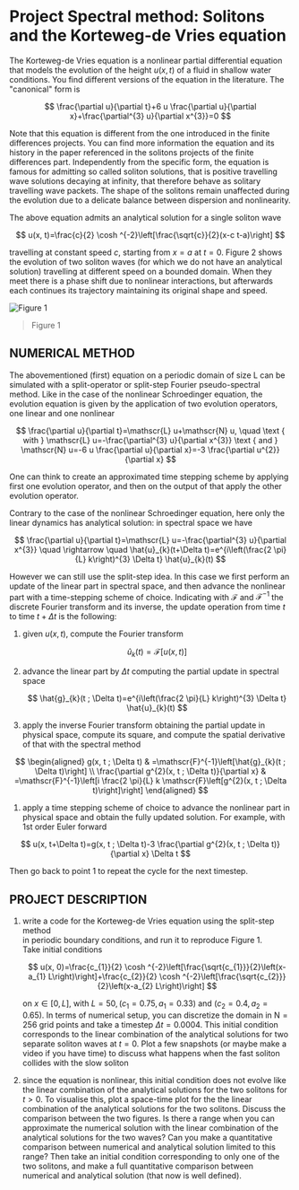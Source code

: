 # Project Spectral method: Solitons and the Korteweg-de Vries equation

The Korteweg-de Vries equation is a nonlinear partial differential equation that models the evolution of the height $u(x, t)$ of a fluid in shallow water conditions. You find different versions of the equation in the literature. The "canonical" form is

$$ \frac{\partial u}{\partial t}+6 u \frac{\partial u}{\partial x}+\frac{\partial^{3} u}{\partial x^{3}}=0 $$

Note that this equation is different from the one introduced in the finite differences projects. You can find more information the equation and its history in the paper referenced in the solitons projects of the finite differences part. Independently from the specific form, the equation is famous for admitting so called soliton solutions, that is positive travelling wave solutions decaying at infinity, that therefore behave as solitary travelling wave packets. The shape of the solitons remain unaffected during the evolution due to a delicate balance between dispersion and nonlinearity.

The above equation admits an analytical solution for a single soliton wave

$$ u(x, t)=\frac{c}{2} \cosh ^{-2}\left[\frac{\sqrt{c}}{2}(x-c t-a)\right] $$

travelling at constant speed $c$, starting from $x=a$ at $t=0$. Figure 2 shows the evolution of two soliton waves (for which we do not have an analytical solution) travelling at different speed on a bounded domain. When they meet there is a phase shift due to nonlinear interactions, but afterwards each continues its trajectory maintaining its original shape and speed.

![Figure 1](https://cdn.mathpix.com/cropped/2024_12_09_0f104bcd00cd2f875752g-04.jpg?height=690&width=886&top_left_y=1157&top_left_x=1070)

> Figure 1

## NUMERICAL METHOD

The abovementioned (first) equation on a periodic domain of size L can be simulated with a split-operator or split-step Fourier pseudo-spectral method. Like in the case of the nonlinear Schroedinger equation, the evolution equation is given by the application of two evolution operators, one linear and one nonlinear

$$ \frac{\partial u}{\partial t}=\mathscr{L} u+\mathscr{N} u, \quad \text { with } \mathscr{L} u=-\frac{\partial^{3} u}{\partial x^{3}} \text { and } \mathscr{N} u=-6 u \frac{\partial u}{\partial x}=-3 \frac{\partial u^{2}}{\partial x} $$

One can think to create an approximated time stepping scheme by applying first one evolution operator, and then on the output of that apply the other evolution operator.

Contrary to the case of the nonlinear Schroedinger equation, here only the linear dynamics has analytical solution: in spectral space we have

$$ \frac{\partial u}{\partial t}=\mathscr{L} u=-\frac{\partial^{3} u}{\partial x^{3}} \quad \rightarrow \quad \hat{u}_{k}(t+\Delta t)=e^{i\left(\frac{2 \pi}{L} k\right)^{3} \Delta t} \hat{u}_{k}(t) $$

However we can still use the split-step idea. In this case we first perform an update of the linear part in spectral space, and then advance the nonlinear part with a time-stepping scheme of choice. Indicating with $\mathscr{F}$ and $\mathscr{F}^{-1}$ the discrete Fourier transform and its inverse, the update operation from time $t$ to time $t+\Delta t$ is the following:

1) given $u(x, t)$, compute the Fourier transform

    $$ \hat{u}_{k}(t)=\mathscr{F}[u(x, t)] $$

2) advance the linear part by $\Delta t$ computing the partial update in spectral space

    $$ \hat{g}_{k}(t ; \Delta t)=e^{i\left(\frac{2 \pi}{L} k\right)^{3} \Delta t} \hat{u}_{k}(t) $$

3) apply the inverse Fourier transform obtaining the partial update in physical space, compute its square, and compute the spatial derivative of that with the spectral method

$$ \begin{aligned}
g(x, t ; \Delta t) & =\mathscr{F}^{-1}\left[\hat{g}_{k}(t ; \Delta t)\right] \\
\frac{\partial g^{2}(x, t ; \Delta t)}{\partial x} & =\mathscr{F}^{-1}\left[i \frac{2 \pi}{L} k \mathscr{F}\left[g^{2}(x, t ; \Delta t)\right]\right]
\end{aligned} $$

1) apply a time stepping scheme of choice to advance the nonlinear part in physical space and obtain the fully updated solution. For example, with 1st order Euler forward

$$ u(x, t+\Delta t)=g(x, t ; \Delta t)-3 \frac{\partial g^{2}(x, t ; \Delta t)}{\partial x} \Delta t $$

Then go back to point 1 to repeat the cycle for the next timestep.

## PROJECT DESCRIPTION

1) write a code for the Korteweg-de Vries equation using the split-step method \
    in periodic boundary conditions, and run it to reproduce Figure 1. \
    Take initial conditions

    $$ u(x, 0)=\frac{c_{1}}{2} \cosh ^{-2}\left[\frac{\sqrt{c_{1}}}{2}\left(x-a_{1} L\right)\right]+\frac{c_{2}}{2} \cosh ^{-2}\left[\frac{\sqrt{c_{2}}}{2}\left(x-a_{2} L\right)\right] $$

    on $x \in[0, L]$, with $L=50,\left(c_{1}=0.75, a_{1}=0.33\right)$ and $\left(c_{2}=0.4, a_{2}=0.65\right)$. In terms of numerical setup, you can discretize the domain in $\mathrm{N}=256$ grid points and
    take a timestep $\Delta t=0.0004$. This initial condition corresponds to the linear combination of the analytical solutions for two separate soliton waves at $t=0$. Plot a few snapshots (or maybe make a video if you have time) to discuss what happens when the fast soliton collides with the slow soliton

2) since the equation is nonlinear, this initial condition does not evolve like the linear combination of the analytical solutions for the two solitons for $t>0$. To visualise this, plot a space-time plot for the the linear combination of the analytical solutions for the two solitons. Discuss the comparison between the two figures. Is there a range when you can approximate the numerical solution with the linear combination of the analytical solutions for the two waves? Can you make a quantitative comparison between numerical and analytical solution limited to this range? Then take an initial condition corresponding to only one of the two solitons, and make a full quantitative comparison between numerical and analytical solution (that now is well defined).
